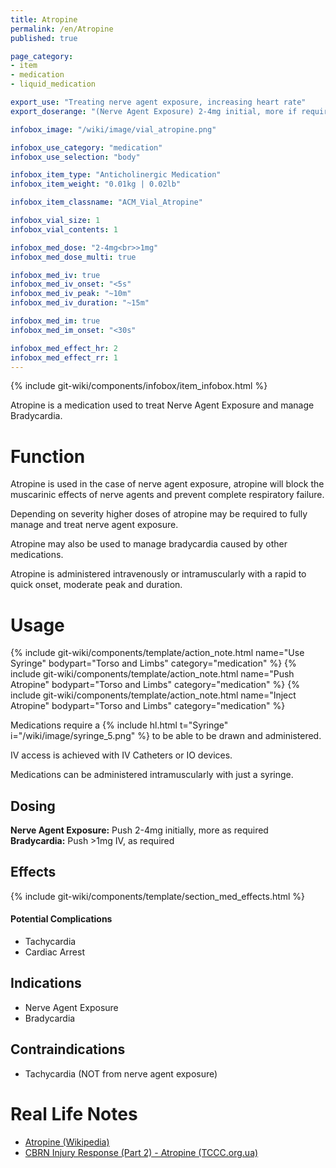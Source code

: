 ```yaml
---
title: Atropine
permalink: /en/Atropine
published: true

page_category:
- item
- medication
- liquid_medication

export_use: "Treating nerve agent exposure, increasing heart rate"
export_doserange: "(Nerve Agent Exposure) 2-4mg initial, more if required<br>(Bradycardia) >1mg"

infobox_image: "/wiki/image/vial_atropine.png"

infobox_use_category: "medication"
infobox_use_selection: "body"

infobox_item_type: "Anticholinergic Medication"
infobox_item_weight: "0.01kg | 0.02lb"

infobox_item_classname: "ACM_Vial_Atropine"

infobox_vial_size: 1
infobox_vial_contents: 1

infobox_med_dose: "2-4mg<br>>1mg"
infobox_med_dose_multi: true

infobox_med_iv: true
infobox_med_iv_onset: "<5s"
infobox_med_iv_peak: "~10m"
infobox_med_iv_duration: "~15m"

infobox_med_im: true
infobox_med_im_onset: "<30s"

infobox_med_effect_hr: 2
infobox_med_effect_rr: 1
---
```


{% include git-wiki/components/infobox/item_infobox.html %}

Atropine is a medication used to treat Nerve Agent Exposure and manage Bradycardia.

# Function
Atropine is used in the case of nerve agent exposure, atropine will block the muscarinic effects of nerve agents and prevent complete respiratory failure.

Depending on severity higher doses of atropine may be required to fully manage and treat nerve agent exposure.

Atropine may also be used to manage bradycardia caused by other medications.

Atropine is administered intravenously or intramuscularly with a rapid to quick onset, moderate peak and duration.

# Usage
{% include git-wiki/components/template/action_note.html name="Use Syringe" bodypart="Torso and Limbs" category="medication" %}
{% include git-wiki/components/template/action_note.html name="Push Atropine" bodypart="Torso and Limbs" category="medication" %}
{% include git-wiki/components/template/action_note.html name="Inject Atropine" bodypart="Torso and Limbs" category="medication" %}

Medications require a {% include hl.html t="Syringe" i="/wiki/image/syringe_5.png" %} to be able to be drawn and administered.

IV access is achieved with IV Catheters or IO devices.

Medications can be administered intramuscularly with just a syringe.

## Dosing
**Nerve Agent Exposure:** Push 2-4mg initially, more as required<br>
**Bradycardia:** Push >1mg IV, as required

## Effects
{% include git-wiki/components/template/section_med_effects.html %}

#### Potential Complications
- Tachycardia
- Cardiac Arrest

## Indications
- Nerve Agent Exposure
- Bradycardia

## Contraindications
- Tachycardia (NOT from nerve agent exposure)

# Real Life Notes
- [Atropine (Wikipedia)](https://en.wikipedia.org/wiki/Atropine)
- [CBRN Injury Response (Part 2) - Atropine (TCCC.org.ua)](https://tccc.org.ua/en/guide/cbrn-injury-part-2-cpg#n19)